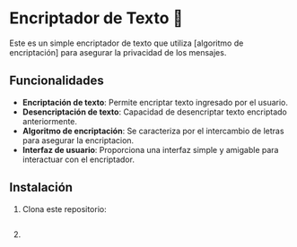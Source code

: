 # Encriptador de Texto 👾

Este es un simple encriptador de texto que utiliza [algoritmo de encriptación] para asegurar la privacidad de los mensajes.

## Funcionalidades

- **Encriptación de texto**: Permite encriptar texto ingresado por el usuario.
- **Desencriptación de texto**: Capacidad de desencriptar texto encriptado anteriormente.
- **Algoritmo de encriptación**: Se caracteriza por el intercambio de letras para asegurar la encriptacion.
- **Interfaz de usuario**: Proporciona una interfaz simple y amigable para interactuar con el encriptador.

## Instalación

1. Clona este repositorio:
   ```bash

2. 

